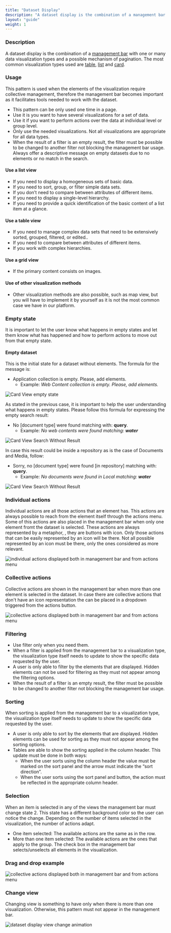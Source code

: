 ```yaml
---
title: "Dataset Display"
description: "A dataset display is the combination of a management bar with one or many data visualization types and a possible mechanism of pagination. The most common visualization types used are table, list and card."
layout: "guide"
weight: 1
---
```


### Description

A dataset display is the combination of a [management bar](./management_bar.html) with one or many data visualization types and a possible mechanism of pagination. The most common visualization types used are [table](./table.html), [list](./list.html) and [card](./card.html).

### Usage
This pattern is used when the elements of the visualization require collective management, therefore the management bar becomes important as it facilitates tools needed to work with the dataset.

* This pattern can be only used one time in a page.
* Use it is you want to have several visualizations for a set of data.
* Use it if you want to perform actions over the data at individual level or group level.
* Only use the needed visualizations. Not all visualizations are appropriate for all data types.
* When the result of a filter is an empty result, the filter must be possible to be changed to another filter not blocking the management bar usage. Always offer a descriptive message on empty datasets due to no elements or no match in the search.

#### Use a list view
* If you need to display a homogeneous sets of basic data.
* If you need to sort, group, or filter simple data sets.
* If you don’t need to compare between attributes of different items.
* If you need to display a single-level hierarchy.
* If you need to provide a quick identification of the basic content of a list item at a glance.

#### Use a table view
* If you need to manage complex data sets that need to be extensively sorted, grouped, filtered, or edited..
* If you need to compare between attributes of different items.
* If you work with complex hierarchies.

#### Use a grid view
* If the primary content consists on images.
 
#### Use of other visualization methods
* Other visualization methods are also possible, such as map view, but you will have to implement it by yourself as it is not the most common case we have in our platform.



### Empty state

It is important to let the user know what happens in empty states and let them know what has happened and how to perform actions to move out from that empty state.

#### Empty dataset

This is the initial state for a dataset without elements. The formula for the message is:
* Application collection is empty. Please, add elements.
	* Example: *Web Content collection is empty. Please, add elements.*

![Card View empty state](../../../images/CardViewEmpty.png)

As stated in the previous case, it is important to help the user understanding what happens in empty states. Please follow this formula for expressing the empty search result:
* No [document type] were found matching with: **query**.
	* Example: *No web contents were found matching: **water***

![Card View Search Without Result](../../../images/CardViewSearchWithoutResult.png)

In case this result could be inside a repository as is the case of Documents and Media, follow:
* Sorry, no [document type] were found [in repository] matching with: **query**.
	* Example: *No documents were found in Local matching: **water***

![Card View Search Without Result](../../../images/CardViewSearchWithoutResultWithTabs.png)

### Individual actions

Individual actions are all those actions that an element has. This actions are always possible to reach from the element itself through the actions menu. Some of this actions are also placed in the management bar when only one element fromt the dataset is selected. These actions are always represented by a metaphor, , they are buttons with icon. Only those actions that can be easily represented by an icon will be there. Not all possible represented by an icon must be there, only the ones considered as more relevant.

![individual actions displayed both in management bar and from actions menu](../../../images/DatasetDisplayIndividualActions.png)

### Collective actions

Collective actions are shown in the management bar when more than one element is selected in the dataset. In case there are  collective actions that don't have an icon representation the can be placed in a dropdown triggered from the actions button.

![collective actions displayed both in management bar and from actions menu](../../../images/DatasetDisplayGroupActions.png)

### Filtering
* Use filter only when you need them.
* When a filter is applied from the management bar to a visualization type, the visualization type itself needs to update to show the specific data requested by the user.
* A user is only able to filter by the elements that are displayed. Hidden elements can not be used for filtering as they must not appear among the filtering options.
* When the result of a filter is an empty result, the filter must be possible to be changed to another filter not blocking the management bar usage.
 
### Sorting
When sorting is applied from the management bar to a visualization type, the visualization type itself needs to update to show the specific data requested by the user.
* A user is only able to sort by the elements that are displayed. Hidden elements can be used for sorting as they must not appear among the sorting options.
* Tables are able to show the sorting applied in the column header. This update must be done in both ways:
	* When the user sorts using the column header the value must be marked on the sort panel and the arrow must indicate the “sort direction”.
	* When the user sorts using the sort panel and button, the action must be reflected in the appropriate column header.
 
### Selection
When an item is selected in any of the views the management bar must change state 2. This state has a different background color so the user can notice the change. Depending on the number of items selected in the visualization, the number of actions adapt.
* One item selected: The available actions are the same as in the row.
* More than one item selected: The available actions are the ones that apply to the group.
The check box in the management bar selects/unselects all elements in the visualization.


### Drag and drop example

![collective actions displayed both in management bar and from actions menu](../../../images/DatasetDisplayDragDrop.png)

### Change view

Changing view is something to have only when there is more than one visualization. Otherwise, this pattern must not appear in the management bar.

![dataset display view change animation](../../../images/DatasetDisplayChangeView.gif)
